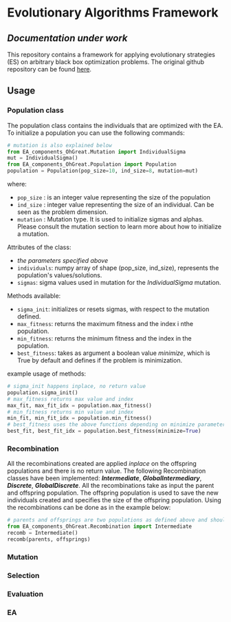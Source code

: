 # Evolutionary Algorithms Framework
## *Documentation under work*

This repository contains a framework for applying evolutionary strategies (ES) on arbitrary black box optimization problems. The original github repository can be found <a href="https://github.com/OhGreat/evolutionary_algorithms">here</a>.

## Usage

### Population class
The population class contains the individuals that are optimized with the EA.
To initialize a population you can use the following commands:
```python
# mutation is also explained below
from EA_components_OhGreat.Mutation import IndividualSigma
mut = IndividualSigma()
from EA_components_OhGreat.Population import Population
population = Population(pop_size=10, ind_size=8, mutation=mut)
```
where:
- `pop_size` : is an integer value representing the size of the population
- `ind_size` : integer value representing the size of an individual. Can be seen as the problem dimension.
- `mutation` : Mutation type. It is used to initialize sigmas and alphas. Please consult the mutation section to learn more about how to initialize a mutation.

Attributes of the class:
- *the parameters specified above*
- `individuals`: numpy array of shape (pop_size, ind_size), represents the population's values/solutions.
- `sigmas`: sigma values used in mutation for the *IndividualSigma* mutation.

Methods available:
- `sigma_init`: initializes or resets sigmas, with respect to the mutation defined.
- `max_fitness`: returns the maximum fitness and the index i nthe population.
- `min_fitness`: returns the minimum fitness and the index in the population.
- `best_fitness`: takes as argument a boolean value *minimize*, which is True by default and defines if the problem is minimization.

example usage of methods:
```python
# sigma_init happens inplace, no return value
population.sigma_init()  
# max_fitness returns max value and index
max_fit, max_fit_idx = population.max_fitness()
# min_fitness returns min value and index
min_fit, min_fit_idx = population.min_fitness()
# best_fitness uses the above functions depending on minimize parameter
best_fit, best_fit_idx = population.best_fitness(minimize=True)
```

### Recombination
All the recombinations created are applied *inplace* on the offspring populations and there is no return value. The following Recombination classes have been implemented: ***Intermediate***, ***GlobalIntermediary***, ***Discrete***, ***GlobalDiscrete***. All the recombinations take as input the parent and offspring population. The offspring population is used to save the new individuals created and specifies the size of the offspring population. Using the recombinations can be done as in the example below:
```python
# parents and offsprings are two populations as defined above and should have the same individual size. The offspring population defines the number of recombinations and is used to save the results of the  recombination operation, applied to the parents population.
from EA_components_OhGreat.Recombination import Intermediate
recomb = Intermediate()
recomb(parents, offsprings)
```

### Mutation

### Selection

### Evaluation

### EA

